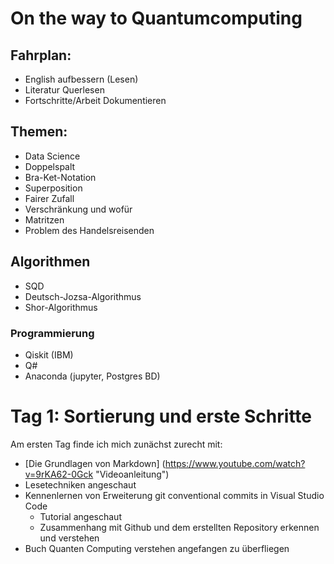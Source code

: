 # On the way to Quantumcomputing

## Fahrplan:
  - English aufbessern (Lesen)
  - Literatur Querlesen
  - Fortschritte/Arbeit Dokumentieren
## Themen:
  - Data Science
  - Doppelspalt
  - Bra-Ket-Notation
  - Superposition
  - Fairer Zufall
  - Verschränkung und wofür
  - Matritzen
  - Problem des Handelsreisenden
## Algorithmen
  - SQD
  - Deutsch-Jozsa-Algorithmus
  - Shor-Algorithmus
### Programmierung
  - Qiskit (IBM)
  - Q#
  - Anaconda (jupyter, Postgres BD)

# Tag 1: Sortierung und erste Schritte
Am ersten Tag finde ich mich zunächst zurecht mit:
  - [Die Grundlagen von Markdown] (https://www.youtube.com/watch?v=9rKA62-0Gck "Videoanleitung")
  - Lesetechniken angeschaut
  - Kennenlernen von Erweiterung git conventional commits in Visual Studio Code 
    * Tutorial angeschaut
    * Zusammenhang mit Github und dem erstellten Repository erkennen und verstehen
  - Buch Quanten Computing verstehen angefangen zu überfliegen
